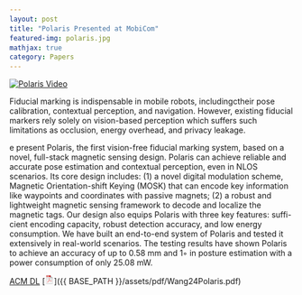 ```yaml
---
layout: post
title: "Polaris Presented at MobiCom"
featured-img: polaris.jpg
mathjax: true
category: Papers
---
```


[![Polaris Video](http://img.youtube.com/vi/gdAEeNdMJk0/0.jpg)](https://www.youtube.com/watch?v=gdAEeNdMJk0 "Polaris")

Fiducial marking is indispensable in mobile robots, includingctheir pose calibration, contextual perception, and navigation. However, existing fiducial markers rely solely on vision-based perception which suffers such limitations as occlusion, energy overhead, and privacy leakage.

e present Polaris, the first vision-free fiducial marking system, based on a novel, full-stack magnetic sensing design. Polaris can achieve reliable and accurate pose estimation and contextual perception, even in NLOS scenarios. Its core design includes: (1) a novel digital modulation scheme, Magnetic Orientation-shift Keying (MOSK) that can encode key information like waypoints and coordinates with passive magnets; (2) a robust and lightweight magnetic sensing framework to decode and localize the magnetic tags. Our design also equips Polaris with three key features: suffi- cient encoding capacity, robust detection accuracy, and low energy consumption. We have built an end-to-end system of Polaris and tested it extensively in real-world scenarios. The testing results have shown Polaris to achieve an accuracy of up to 0.58 mm and 1◦ in posture estimation with a power consumption of only 25.08 mW.

[ACM DL](https://doi.org/10.1145/3636534.3690711) [![pdf](/assets/icons16/pdf-icon.png)]({{ BASE_PATH }}/assets/pdf/Wang24Polaris.pdf)